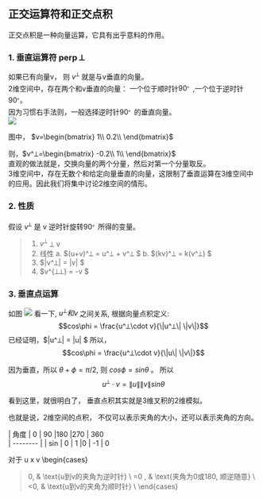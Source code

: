 ## 正交运算符和正交点积
正交点积是一种向量运算，它具有出乎意料的作用。

### 1. 垂直运算符  perp  ⟂
如果已有向量v， 则 $v^⟂$ 就是与v垂直的向量。  
2维空间中，存在两个和v垂直的向量：   一个位于顺时针$90^。$,一个位于逆时针$90^。$。  
因为习惯右手法则，一般选择逆时针$90^。$的垂直向量。  
![](https://raw.githubusercontent.com/mebusy/notes/master/imgs/MIG_perpVector.png)

图中， $v=\begin{bmatrix}
        1\\
        0.2\\
        \end{bmatrix}$    
        
则，$v^⟂=\begin{bmatrix}
        -0.2\\
        1\\
        \end{bmatrix}$    
直观的做法就是，交换向量的两个分量，然后对第一个分量取反。  
3维空间中，存在无数个和给定向量垂直的向量，这限制了垂直运算在3维空间中的应用。因此我们将集中讨论2维空间的情形。   

### 2. 性质
假设 $v^⟂$ 是 v 逆时针旋转$90^。$所得的变量。  
>  1. $v^⟂$ ⟂ v
>  2. 线性
>     a. $(u+v)^⟂ = u^⟂ + v^⟂ $
>     b. $(kv)^⟂ = k(v^⟂) $
>  3. $\|v^⟂\| = \|v\| $
>  4. $v^{⟂⟂} = -v $

### 3. 垂直点运算
如图
![](https://raw.githubusercontent.com/mebusy/notes/master/imgs/MIG_perpDot.png)
看一下, $u^⟂ 和 v$ 之间关系, 根据向量点积定义:  
$$cos\phi = \frac{u^⟂\cdot v}{\|u^⟂\| \|v\|}$$
已经证明，$\|u^⟂\| = \|u\| $
所以， $$cos\phi = \frac{u^⟂\cdot v}{\|u\| \|v\|}$$

因为垂直，所以 $\theta + \phi = \pi/2$,  则 $cos\phi = sin\theta$ 。
所以$$u^⟂\cdot v = \|u\| \|v\|sin\theta $$

看到这里，就很明白了， 垂直点积其实就是3维叉积的2维模拟。

也就是说，2维空间的点积， 不仅可以表示夹角的大小，还可以表示夹角的方向。  

| 角度      |   0 | 90 |180 |270 | 360  
| -------- |
| sin       |   0 | 1 |0 | -1 | 0 

对于 u x v
\begin{cases}
>0,  & \text{u到v的夹角为逆时针} \\
=0 , & \text{夹角为0或180, 顺逆随意} \\
<0, & \text{u到v的夹角为顺时针} \\
\end{cases}


